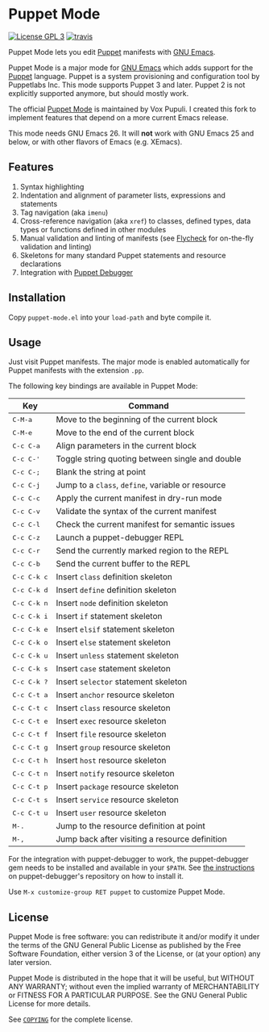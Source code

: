 Puppet Mode
===========

[![License GPL 3][badge-license]][copying]
[![travis](https://travis-ci.com/smoeding/puppet-mode.svg?branch=master)][travis]

Puppet Mode lets you edit [Puppet][] manifests with [GNU Emacs][].

Puppet Mode is a major mode for [GNU Emacs][] which adds support for the
[Puppet][] language.  Puppet is a system provisioning and configuration tool by
Puppetlabs Inc.  This mode supports Puppet 3 and later.  Puppet 2 is not
explicitly supported anymore, but should mostly work.

The official [Puppet Mode](https://github.com/voxpupuli/puppet-mode) is
maintained by Vox Pupuli.  I created this fork to implement features that
depend on a more current Emacs release.

This mode needs GNU Emacs 26.  It will **not** work with GNU Emacs 25 and
below, or with other flavors of Emacs (e.g. XEmacs).

Features
--------

1. Syntax highlighting
2. Indentation and alignment of parameter lists, expressions and statements
3. Tag navigation (aka `imenu`)
4. Cross-reference navigation (aka `xref`) to classes, defined types, data
   types or functions defined in other modules
5. Manual validation and linting of manifests (see [Flycheck][] for on-the-fly
   validation and linting)
6. Skeletons for many standard Puppet statements and resource declarations
7. Integration with [Puppet Debugger][]

Installation
------------

Copy `puppet-mode.el` into your `load-path` and byte compile it.

Usage
-----

Just visit Puppet manifests.  The major mode is enabled automatically for Puppet
manifests with the extension `.pp`.

The following key bindings are available in Puppet Mode:

Key                  | Command
---------------------|--------------------------------------------------
<kbd>C-M-a</kbd>     | Move to the beginning of the current block
<kbd>C-M-e</kbd>     | Move to the end of the current block
<kbd>C-c C-a</kbd>   | Align parameters in the current block
<kbd>C-c C-'</kbd>   | Toggle string quoting between single and double
<kbd>C-c C-;</kbd>   | Blank the string at point
<kbd>C-c C-j</kbd>   | Jump to a `class`, `define`, variable or resource
<kbd>C-c C-c</kbd>   | Apply the current manifest in dry-run mode
<kbd>C-c C-v</kbd>   | Validate the syntax of the current manifest
<kbd>C-c C-l</kbd>   | Check the current manifest for semantic issues
<kbd>C-c C-z</kbd>   | Launch a puppet-debugger REPL
<kbd>C-c C-r</kbd>   | Send the currently marked region to the REPL
<kbd>C-c C-b</kbd>   | Send the current buffer to the REPL
<kbd>C-c C-k c</kbd> | Insert `class` definition skeleton
<kbd>C-c C-k d</kbd> | Insert `define` definition skeleton
<kbd>C-c C-k n</kbd> | Insert `node` definition skeleton
<kbd>C-c C-k i</kbd> | Insert `if` statement skeleton
<kbd>C-c C-k e</kbd> | Insert `elsif` statement skeleton
<kbd>C-c C-k o</kbd> | Insert `else` statement skeleton
<kbd>C-c C-k u</kbd> | Insert `unless` statement skeleton
<kbd>C-c C-k s</kbd> | Insert `case` statement skeleton
<kbd>C-c C-k ?</kbd> | Insert `selector` statement skeleton
<kbd>C-c C-t a</kbd> | Insert `anchor` resource skeleton
<kbd>C-c C-t c</kbd> | Insert `class` resource skeleton
<kbd>C-c C-t e</kbd> | Insert `exec` resource skeleton
<kbd>C-c C-t f</kbd> | Insert `file` resource skeleton
<kbd>C-c C-t g</kbd> | Insert `group` resource skeleton
<kbd>C-c C-t h</kbd> | Insert `host` resource skeleton
<kbd>C-c C-t n</kbd> | Insert `notify` resource skeleton
<kbd>C-c C-t p</kbd> | Insert `package` resource skeleton
<kbd>C-c C-t s</kbd> | Insert `service` resource skeleton
<kbd>C-c C-t u</kbd> | Insert `user` resource skeleton
<kbd>M-.</kbd>       | Jump to the resource definition at point
<kbd>M-,</kbd>       | Jump back after visiting a resource definition


For the integration with puppet-debugger to work, the puppet-debugger gem needs
to be installed and available in your `$PATH`.
See [the instructions][puppet debugger install instructions] on
puppet-debugger's repository on how to install it.

Use `M-x customize-group RET puppet` to customize Puppet Mode.

License
-------

Puppet Mode is free software: you can redistribute it and/or modify it under the
terms of the GNU General Public License as published by the Free Software
Foundation, either version 3 of the License, or (at your option) any later
version.

Puppet Mode is distributed in the hope that it will be useful, but WITHOUT ANY
WARRANTY; without even the implied warranty of MERCHANTABILITY or FITNESS FOR A
PARTICULAR PURPOSE.  See the GNU General Public License for more details.

See [`COPYING`][copying] for the complete license.

[badge-license]: https://img.shields.io/badge/license-GPL_3-green.svg
[COPYING]: https://github.com/voxpupuli/puppet-mode/blob/master/COPYING
[travis]: https://travis-ci.org/voxpupuli/puppet-mode
[badge-travis]: https://travis-ci.org/voxpupuli/puppet-mode.svg?branch=master
[Puppet]: http://docs.puppetlabs.com/
[GNU Emacs]: https://www.gnu.org/software/emacs/
[Flycheck]: http://wwww.flycheck.org
[Puppet Debugger]: https://github.com/nwops/puppet-debugger
[MELPA]: https://melpa.org/
[MELPA Stable]: https://stable.melpa.org
[Cask]: http://cask.github.io/
[puppet debugger install instructions]: https://github.com/nwops/puppet-debugger/#installation
[Issue tracker]: https://github.com/voxpupuli/puppet-mode/issues
[Github]: https://github.com/voxpupuli/puppet-mode
